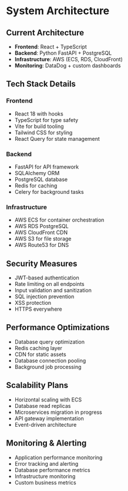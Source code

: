 # System Architecture

## Current Architecture
- **Frontend**: React + TypeScript
- **Backend**: Python FastAPI + PostgreSQL
- **Infrastructure**: AWS (ECS, RDS, CloudFront)
- **Monitoring**: DataDog + custom dashboards

## Tech Stack Details

### Frontend
- React 18 with hooks
- TypeScript for type safety
- Vite for build tooling
- Tailwind CSS for styling
- React Query for state management

### Backend
- FastAPI for API framework
- SQLAlchemy ORM
- PostgreSQL database
- Redis for caching
- Celery for background tasks

### Infrastructure
- AWS ECS for container orchestration
- AWS RDS PostgreSQL
- AWS CloudFront CDN
- AWS S3 for file storage
- AWS Route53 for DNS

## Security Measures
- JWT-based authentication
- Rate limiting on all endpoints
- Input validation and sanitization
- SQL injection prevention
- XSS protection
- HTTPS everywhere

## Performance Optimizations
- Database query optimization
- Redis caching layer
- CDN for static assets
- Database connection pooling
- Background job processing

## Scalability Plans
- Horizontal scaling with ECS
- Database read replicas
- Microservices migration in progress
- API gateway implementation
- Event-driven architecture

## Monitoring & Alerting
- Application performance monitoring
- Error tracking and alerting
- Database performance metrics
- Infrastructure monitoring
- Custom business metrics